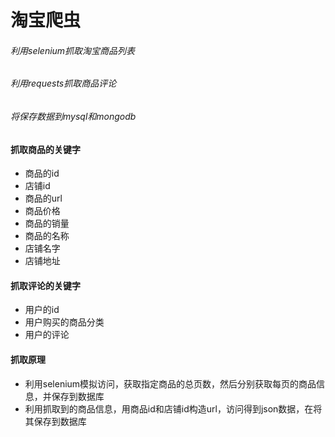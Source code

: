 # 淘宝爬虫
###### 利用selenium抓取淘宝商品列表
###### 利用requests抓取商品评论
###### 将保存数据到mysql和mongodb


#### 抓取商品的关键字
* 商品的id
* 店铺id
* 商品的url
* 商品价格
* 商品的销量
* 商品的名称
* 店铺名字
* 店铺地址


#### 抓取评论的关键字
* 用户的id
* 用户购买的商品分类
* 用户的评论


#### 抓取原理
* 利用selenium模拟访问，获取指定商品的总页数，然后分别获取每页的商品信息，并保存到数据库
* 利用抓取到的商品信息，用商品id和店铺id构造url，访问得到json数据，在将其保存到数据库


